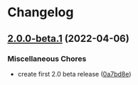 # Changelog

## [2.0.0-beta.1](https://github.com/Financial-Times/dotcom-tool-kit/compare/error-v1.9.0...error-v2.0.0-beta.1) (2022-04-06)


### Miscellaneous Chores

* create first 2.0 beta release ([0a7bd8e](https://github.com/Financial-Times/dotcom-tool-kit/commit/0a7bd8e30f4cef43f93fe1b098c6fad94607d098))
